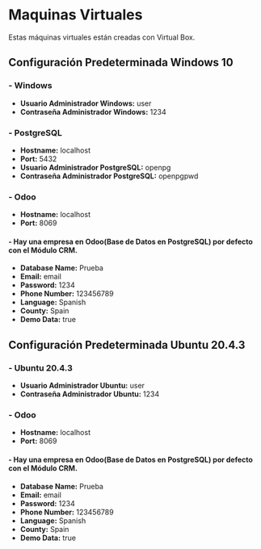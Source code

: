 # Maquinas Virtuales

Estas máquinas virtuales están creadas con Virtual Box.

## Configuración Predeterminada Windows 10
### - Windows
* **Usuario Administrador Windows:** user
* **Contraseña Administrador Windows:** 1234
### - PostgreSQL
* **Hostname:** localhost
* **Port:** 5432
* **Usuario Administrador PostgreSQL:** openpg
* **Contraseña Administrador PostgreSQL:** openpgpwd
### - Odoo
* **Hostname:** localhost
* **Port:** 8069
        
#### - Hay una empresa en Odoo(Base de Datos en PostgreSQL) por defecto con el Módulo CRM.
* **Database Name:** Prueba
* **Email:** email
* **Password:** 1234
* **Phone Number:** 123456789
* **Language:** Spanish
* **County:** Spain
* **Demo Data:** true
    

## Configuración Predeterminada Ubuntu 20.4.3
### - Ubuntu 20.4.3
* **Usuario Administrador Ubuntu:** user
* **Contraseña Administrador Ubuntu:** 1234
### - Odoo
* **Hostname:** localhost
* **Port:** 8069
        
#### - Hay una empresa en Odoo(Base de Datos en PostgreSQL) por defecto con el Módulo CRM.
* **Database Name:** Prueba
* **Email:** email
* **Password:** 1234
* **Phone Number:** 123456789
* **Language:** Spanish
* **County:** Spain
* **Demo Data:** true